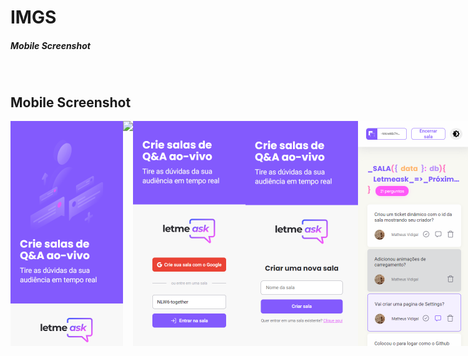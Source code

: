 # IMGS
##### Mobile Screenshot

<br>

## Mobile Screenshot
<div style="display: flex; flex-direction: 'row';">
<!-- Responsive, 320 x 720, 75% (Mobile L - 320px)-->
    <img width="180px" src="./home.png">
    <img width="180px" src="./home-login.png">
    <img width="180px" src="./home-enter-this-room.png">
    <img width="180px" src="./createRoom.png">
    <img width="180px" src="./admin-roomQA-with-questions.png">
    <img width="180px" src="./admin-roomQA-with-questions-being-answered.png">
    <img width="180px" src="./admin-roomQA-with-questions-answered.png">
    <img width="180px" src="./admin-roomQA-without-questions.png">
    <img width="180px" src="./modal-close-room.png">
    <img width="180px" src="./modal-delete-question.png">
    <img width="180px" src="./.github/mobile/settings.png">
</div>
<!-- IMGS
    ------------------------------------------
    home
    home-login
    home-enter-this-room
    ------------------------------------------
    createRoom
    ------------------------------------------
    admin-roomQA-with-questions
    admin-roomQA-with-questions-being-answered
    admin-roomQA-with-questions-answered
    admin-roomQA-without-questions
    user-roomQA-with-questions
    user-roomQA-without-questions
    ------------------------------------------
    modal-close-room
    modal-delete-question
    ------------------------------------------
    settings
    ------------------------------------------
-->